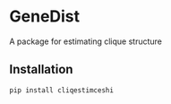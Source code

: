 # GeneDist

A package for estimating clique structure

## Installation

```sh
pip install cliqestimceshi
